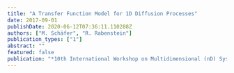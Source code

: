 ```yaml
---
title: "A Transfer Function Model for 1D Diffusion Processes"
date: 2017-09-01
publishDate: 2020-06-12T07:36:11.110288Z
authors: ["M. Schäfer", "R. Rabenstein"]
publication_types: ["1"]
abstract: ""
featured: false
publication: "*10th International Workshop on Multidimensional (nD) Systems (nDS 2017)*"
---
```


